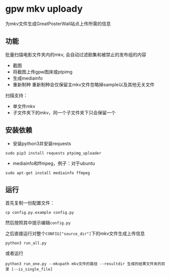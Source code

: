 # gpw mkv uploady
为mkv文件生成GreatPosterWall站点上传所需的信息

## 功能
批量扫描电影文件夹内的mkv, 会自动过滤剧集和被禁止的发布组的内容

* 截图
* 将截图上传gpw图床或ptpimg
* 生成mediainfo
* 重新制种
重新制种会仅保留主mkv文件忽略掉sample以及其他无关文件

扫描支持：
* 单文件mkv
* 子文件夹下的mkv，同一个子文件夹下只会保留一个

## 安装依赖

* 安装python3并安装requests
```
sudo pip3 install requests ptpimg_uploader
```
* mediainfo和ffmpeg，例子：对于ubuntu
```
sudo apt-get install mediainfo ffmpeg
```

## 运行
首先复制一份配置文件：
```
cp config.py.example config.py
```
然后按照其中提示编辑`config.py`

之后直接运行对整个`CONFIG["source_dir"]`下的mkv文件生成上传信息
```
python3 run_all.py
```

或者运行
```
python3 run_one.py --mkvpath mkv文件的路径 --resultdir 生成的结果文件夹的目录 [--is_single_file]
```